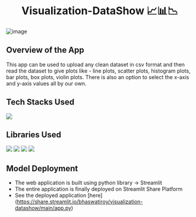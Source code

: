 <h1 align="center">
             Visualization-DataShow 📈📊📉
</h1>

![image](https://user-images.githubusercontent.com/78029145/163700890-196af6cc-2824-421f-9be3-0c3556d403ae.png)

## Overview of the App

This app can be used to upload any clean dataset in csv format and then read the dataset to give plots like - line plots, scatter plots, histogram plots, bar plots, box plots, violin plots. There is also an option to select the x-axis and y-axis values all by our own.

## Tech Stacks Used

<img src="https://img.shields.io/badge/python%20-%2314354C.svg?&style=for-the-badge&logo=python&logoColor=white"/>

## Libraries Used

<img src="https://img.shields.io/badge/numpy%20-%2314354C.svg?&style=for-the-badge&logo=numpy&logoColor=white"/> <img src="https://img.shields.io/badge/pandas%20-%2314354C.svg?&style=for-the-badge&logo=pandas&logoColor=white"/> <img src="https://img.shields.io/badge/plotly%20-%2314354C.svg?&style=for-the-badge&logo=plotly&logoColor=white"/> <img src="https://img.shields.io/badge/streamlit%20-%2314354C.svg?&style=for-the-badge&logo=streamlit&logoColor=white"/> 

## Model Deployment

- The web application is built using python library -> Streamlit
- The entire application is finally deployed on Streamlit Share Platform
- See the deployed application [here] (https://share.streamlit.io/bhaswatiroy/visualization-datashow/main/app.py)

